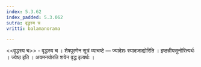 ```yaml
---
index: 5.3.62
index_padded: 5.3.062
sutra: वृद्धस्य च
vritti: balamanorama

---
```

<<वृद्धस्य च>> - वृद्धस्य च । शेषपूरणेन सूत्रं व्याचष्टे — ज्यादेशः स्यादजाद्योरिति । इष्ठन्नीयसुनोरित्यर्थः । ज्येष्ठ इति । अयमनयोरति शयेन वृद्ध इत्यर्थः । 